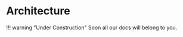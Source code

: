 Architecture
============

!!! warning "Under Construction"
    Soon all our docs will belong to you.
